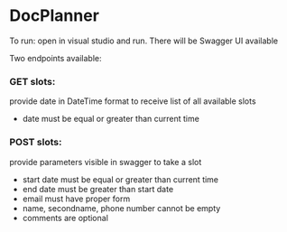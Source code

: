 # DocPlanner

 To run: open in visual studio and run. There will be Swagger UI available

 Two endpoints available: 
 
### GET  slots: 
provide date in DateTime format to receive list of all available slots
- date must be equal or greater than current time

### POST slots: 
provide parameters visible in swagger to take a slot
- start date must be equal or greater than current time
- end date must be greater than start date
- email must have proper form
- name, secondname, phone number cannot be empty
- comments are optional
